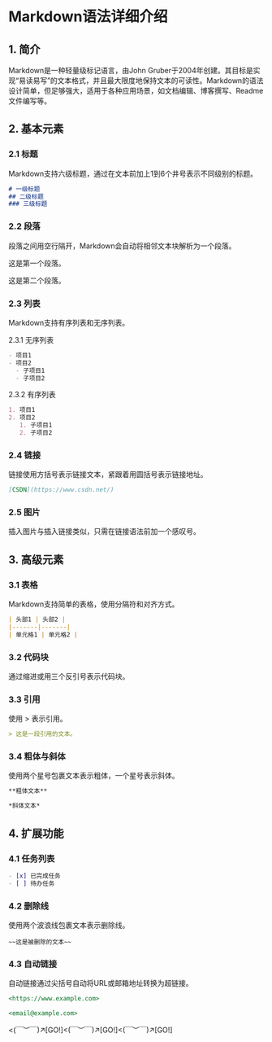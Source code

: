 # Markdown语法详细介绍

## 1. 简介

Markdown是一种轻量级标记语言，由John Gruber于2004年创建。其目标是实现“易读易写”的文本格式，并且最大限度地保持文本的可读性。Markdown的语法设计简单，但足够强大，适用于各种应用场景，如文档编辑、博客撰写、Readme文件编写等。

## 2. 基本元素

### 2.1 标题

Markdown支持六级标题，通过在文本前加上1到6个井号表示不同级别的标题。

```markdown
# 一级标题
## 二级标题
### 三级标题
```

### 2.2 段落

段落之间用空行隔开，Markdown会自动将相邻文本块解析为一个段落。

这是第一个段落。

这是第二个段落。

### 2.3 列表

Markdown支持有序列表和无序列表。

2.3.1 无序列表
```markdown
- 项目1
- 项目2
  - 子项目1
  - 子项目2
```

2.3.2 有序列表
```markdown
1. 项目1
2. 项目2
   1. 子项目1
   2. 子项目2
```

### 2.4 链接

链接使用方括号表示链接文本，紧跟着用圆括号表示链接地址。

```markdown
[CSDN](https://www.csdn.net/)
```

### 2.5 图片

插入图片与插入链接类似，只需在链接语法前加一个感叹号。

## 3. 高级元素

### 3.1 表格

Markdown支持简单的表格，使用分隔符和对齐方式。

```markdown
| 头部1 | 头部2 |
|-------|-------|
| 单元格1 | 单元格2 |
```

### 3.2 代码块

通过缩进或用三个反引号表示代码块。

### 3.3 引用

使用 > 表示引用。

```markdown
> 这是一段引用的文本。
```

### 3.4 粗体与斜体

使用两个星号包裹文本表示粗体，一个星号表示斜体。

```markdown
**粗体文本**

*斜体文本*
```

## 4. 扩展功能

### 4.1 任务列表

```markdown
- [x] 已完成任务
- [ ] 待办任务
```

### 4.2 删除线

使用两个波浪线包裹文本表示删除线。

```markbown
~~这是被删除的文本~~
```

### 4.3 自动链接

自动链接通过尖括号自动将URL或邮箱地址转换为超链接。

```markdown
<https://www.example.com>

<email@example.com>
```

<(￣︶￣)↗[GO!]<(￣︶￣)↗[GO!]<(￣︶￣)↗[GO!]


